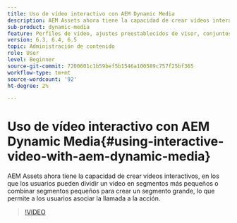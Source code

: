 ```yaml
---
title: Uso de vídeo interactivo con AEM Dynamic Media
description: AEM Assets ahora tiene la capacidad de crear vídeos interactivos, en los que los usuarios pueden dividir un vídeo en segmentos más pequeños o combinar segmentos pequeños para crear un segmento grande, lo que permite a los usuarios asociar la llamada a la acción.
sub-product: dynamic-media
feature: Perfiles de vídeo, ajustes preestablecidos de visor, conjuntos de medios mixtos
version: 6.3, 6.4, 6.5
topic: Administración de contenido
role: User
level: Beginner
source-git-commit: 7200601c1b59bef5b1546a100589c757f25bf365
workflow-type: tm+mt
source-wordcount: '92'
ht-degree: 2%

---
```



# Uso de vídeo interactivo con AEM Dynamic Media{#using-interactive-video-with-aem-dynamic-media}

AEM Assets ahora tiene la capacidad de crear vídeos interactivos, en los que los usuarios pueden dividir un vídeo en segmentos más pequeños o combinar segmentos pequeños para crear un segmento grande, lo que permite a los usuarios asociar la llamada a la acción.

>[!VIDEO](https://video.tv.adobe.com/v/16516/?quality=9&learn=on)
